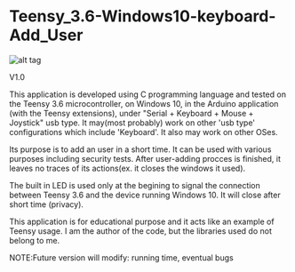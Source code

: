 # Teensy_3.6-Windows10-keyboard-Add_User


![alt tag](https://www.github.com/AndreiMsc/Teensy_3.6-Windows10-keyboard-Add_User/blob/master/My_Teensy_3.6.jpg)

V1.0

 This application is developed using C programming language and tested on the Teensy 3.6 microcontroller, on Windows 10, in the Arduino application (with the Teensy extensions), under "Serial + Keyboard + Mouse + Joystick" usb type. It may(most probably) work on other 'usb type' configurations which include 'Keyboard'. It also may work on other OSes.

 Its purpose is to add an user in a short time. It can be used with various purposes including security tests. After user-adding procces is finished, it leaves no traces of its actions(ex. it closes the windows it used).
 
 The built in LED is used only at the begining to signal the connection between Teensy 3.6 and the device running Windows 10. It will close after short time (privacy).
 
 This application is for educational purpose and it acts like an example of Teensy usage. I am the author of the code, but the libraries used do not belong to me.

NOTE:Future version will modify: running time, eventual bugs
